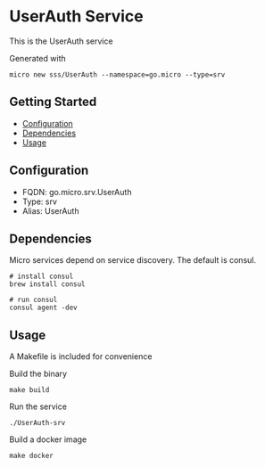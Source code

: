 # UserAuth Service

This is the UserAuth service

Generated with

```
micro new sss/UserAuth --namespace=go.micro --type=srv
```

## Getting Started

- [Configuration](#configuration)
- [Dependencies](#dependencies)
- [Usage](#usage)

## Configuration

- FQDN: go.micro.srv.UserAuth
- Type: srv
- Alias: UserAuth

## Dependencies

Micro services depend on service discovery. The default is consul.

```
# install consul
brew install consul

# run consul
consul agent -dev
```

## Usage

A Makefile is included for convenience

Build the binary

```
make build
```

Run the service
```
./UserAuth-srv
```

Build a docker image
```
make docker
```